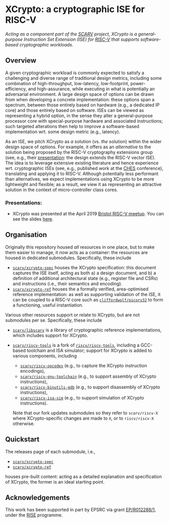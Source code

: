 # XCrypto: a cryptographic ISE for RISC-V

<!--- -------------------------------------------------------------------- --->

*Acting as a component part of the 
[SCARV](https://www.scarv.org)
project,
XCrypto is a general-purpose Instruction Set Extension (ISE) for
[RISC-V](https://riscv.org)
that supports software-based cryptographic workloads.*

<!--- -------------------------------------------------------------------- --->

## Overview

A given cryptographic workload is commonly expected to satisfy a 
challenging and diverse range of traditional design metrics, 
including some combination of high-throughput, low-latency, low-footprint, power-efficiency, and high-assurance,
while executing in what is potentially an adversarial environment.
A large design space of options can be drawn from when developing
a concrete implementation: these options span a spectrum, between 
those entirely based on hardware (e.g., a dedicated IP core)
and
those entirely based on software.
ISEs can be viewed as representing a hybrid option, in the sense 
they alter a general-purpose processor core with special-purpose 
hardware and associated instructions; such targeted alterations 
then help to improve a software-based implementation wrt. some
design metric (e.g., latency).

As an ISE, we pitch XCrypto as *a* solution (vs. *the* solution) 
within the wider design space of options.  For example, it offers
as an *alternative* to the solution being proposed by the RISC-V 
cryptography extensions group (see, e.g., their
[presentation](https://www.youtube.com/watch?v=dcW6a7SO2zE):
the design extends the RISC-V vector ISE).
The idea is to leverage extensive existing literature and hence
experience wrt. cryptographic ISEs (see, e.g., published work at
the
[CHES](https://dblp.uni-trier.de/db/conf/ches)
conference), translating and applying it to RISC-V.
Although potentially less performant than alternatives, we expect
implementations using XCrypto to be more lightweight and flexible; 
as a result, we view it as representing an attractive solution in
the context of micro-controller class cores.

### Presentations:

- XCrypto was presented at the April 2019 
  [Bristol RISC-V meetup](https://www.meetup.com/Bristol-RISC-V-Meetup-Group/).
  You can see the slides [here](./doc/riscv-meetup-bristol-slides.pdf).

<!--- -------------------------------------------------------------------- --->

## Organisation

Originally this repository housed *all* resources in one place,
but to make them easier to manage, it *now* acts as a container: 
the resources are housed in dedicated submodules.  Specifically, 
these include

- [`scarv/xcrypto-spec`](https://github.com/scarv/xcrypto-spec)
  houses the
  XCrypto specification:
  this document captures the ISE itself, acting as both
  a) a design document,
     and
  b) a definition of additional architectural 
     state
     (e.g., register file and CSRs)
     and
     instructions
     (i.e., their semantics and encoding).
- [`scarv/xcrypto-ref`](https://github.com/scarv/xcrypto-ref)
  houses the
  a formally verified, area-optimised reference implementation:
  as well as supporting validation of the ISE, it can be coupled
  to a RISC-V core such as
  [`cliffordwolf/picorv32`](https://github.com/cliffordwolf/picorv32)
  to form a functioning, useful instantiation.

Various other resources support or relate to XCrypto, but are not
submodules per se.
Specifically, these include

- [`scarv/libscarv`](https://github.com/scarv/libscarv)
  is a library of cryptographic reference implementations, which
  includes support for XCrypto.
- [`scarv/riscv-tools`](https://github.com/scarv/riscv-tools)
  is a fork of
  [`riscv/riscv-tools`](https://github.com/riscv/riscv-tools),
  including a GCC-based toolchain and ISA simulator; support for
  XCrypto is added to various components, including

  - [`scarv/riscv-opcodes`](https://github.com/scarv/riscv-opcodes)
    (e.g., to capture the XCrypto instruction encodings),
  - [`scarv/riscv-gnu-toolchain`](https://github.com/scarv/riscv-gnu-toolchain)
    (e.g., to support    assembly of XCrypto instructions),
  - [`scarv/riscv-binutils-gdb`](https://github.com/scarv/riscv-binutils-gdb)
    (e.g., to support disassembly of XCrypto instructions),
  - [`scarv/riscv-isa-sim`](https://github.com/scarv/riscv-isa-sim)
    (e.g., to support  simulation of XCrypto instructions).

  Note that our fork updates submodules so they refer to
  `scarv/riscv-X`
  where XCrypto-specific changes are made to `X`, or to
  `riscv/riscv-X`
  otherwise.

<!--- -------------------------------------------------------------------- --->

## Quickstart

The releases page of each submodule, i.e.,

- [`scarv/xcrypto-spec`](https://github.com/scarv/xcrypto-spec/releases)
- [`scarv/xcrypto-ref`](https://github.com/scarv/xcrypto-ref/releases)

houses pre-built content: acting as a detailed explanation and
specification of XCrypto, the former is an ideal starting point.

<!--- -------------------------------------------------------------------- --->

## Acknowledgements

This work has been supported in part by EPSRC via grant 
[EP/R012288/1](https://gow.epsrc.ukri.org/NGBOViewGrant.aspx?GrantRef=EP/R012288/1),
under the [RISE](http://www.ukrise.org) programme.

<!--- -------------------------------------------------------------------- --->
